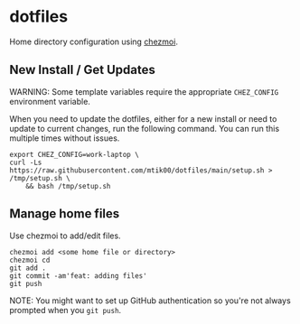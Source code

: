 # dotfiles

Home directory configuration using [chezmoi](https://www.chezmoi.io/).

## New Install / Get Updates

WARNING: Some template variables require the appropriate `CHEZ_CONFIG` environment variable.

When you need to update the dotfiles, either for a new install or need to update to current changes, run the following 
command.  You can run this multiple times without issues.

```shell
export CHEZ_CONFIG=work-laptop \
curl -Ls https://raw.githubusercontent.com/mtik00/dotfiles/main/setup.sh > /tmp/setup.sh \
    && bash /tmp/setup.sh
```

## Manage home files

Use chezmoi to add/edit files.

```shell
chezmoi add <some home file or directory>
chezmoi cd
git add .
git commit -am'feat: adding files'
git push
```

NOTE: You might want to set up GitHub authentication so you're not always prompted when you `git push`.